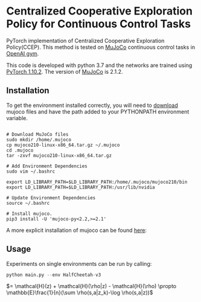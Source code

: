 # Centralized Cooperative Exploration Policy for Continuous Control Tasks

PyTorch implementation of Centralized Cooperative Exploration Policy(CCEP). This method is tested on [MuJoCo](https://mujoco.org) continuous control tasks in [OpenAI gym](https://github.com/openai/gym). 

This code is developed with python 3.7 and the networks are trained using [PyTorch 1.10.2](https://github.com/pytorch/pytorch). The version of [MuJoCo](https://mujoco.org) is 2.1.2.
 
## Installation
To get the environment installed correctly, you will need to [download](https://mujoco.org/download/mujoco210-linux-x86_64.tar.gz) mujoco files and have the path added to your PYTHONPATH environment variable.
```Shell

# Download MuJoCo files
sudo mkdir /home/.mujoco
cp mujoco210-linux-x86_64.tar.gz ~/.mujoco
cd .mujoco
tar -zxvf mujoco210-linux-x86_64.tar.gz

# Add Environment Dependencies
sudo vim ~/.bashrc

export LD_LIBRARY_PATH=$LD_LIBRARY_PATH:/home/.mujoco/mujoco210/bin
export LD_LIBRARY_PATH=$LD_LIBRARY_PATH:/usr/lib/nvidia

# Update Environment Dependencies
source ~/.bashrc

# Install mujoco.
pip3 install -U 'mujoco-py<2.2,>=2.1'
```
A more explicit installation of mujoco can be found [here](https://github.com/openai/mujoco-py#install-mujoco):

## Usage

Experiments on single environments can be run by calling:

```Python
python main.py --env HalfCheetah-v3
```

$= \mathcal{H}(z) + \mathcal{H}(\rho|z) - \mathcal{H}(\rho) \propto \mathbb{E}\frac{1}{n}(\sum \rho(s,a|z_k)-\log \rho(s,a|z))$
